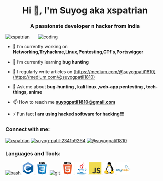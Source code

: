 <h1 align="center">Hi 👋, I'm Suyog aka xspatrian</h1>
<h3 align="center">A passionate developer n hacker from India</h3>
<img align="right" alt="coding" width="400" src="https://i.pinimg.com/originals/28/d9/a5/28d9a5107af5d4c4da117c05b4393b83.gif">

<p align="left"> <a href="https://twitter.com/xspatrian" target="blank"><img src="https://img.shields.io/twitter/follow/xspatrian?logo=twitter&style=for-the-badge" alt="xspatrian" /></a> </p>

- 🔭 I’m currently working on **Networking,Tryhackme,Linux,Pentesting,CTf's,Portswigger**

- 🌱 I’m currently learning **bug hunting**

- 📝 I regularly write articles on [https://medium.com/@suyogpatil1810](https://medium.com/@suyogpatil1810)

- 💬 Ask me about **bug-hunting , kali linux ,web-app pentesting , tech-things, anime**

- 📫 How to reach me **suyogpatil1810@gmail.com**

- ⚡ Fun fact **I am using hacked software for hacking!!!**

<h3 align="left">Connect with me:</h3>
<p align="left">
<a href="https://twitter.com/xspatrian" target="blank"><img align="center" src="https://raw.githubusercontent.com/rahuldkjain/github-profile-readme-generator/master/src/images/icons/Social/twitter.svg" alt="xspatrian" height="30" width="40" /></a>
<a href="https://linkedin.com/in/suyog-patil-2341b9264" target="blank"><img align="center" src="https://raw.githubusercontent.com/rahuldkjain/github-profile-readme-generator/master/src/images/icons/Social/linked-in-alt.svg" alt="suyog-patil-2341b9264" height="30" width="40" /></a>
<a href="https://medium.com/@suyogpatil1810" target="blank"><img align="center" src="https://raw.githubusercontent.com/rahuldkjain/github-profile-readme-generator/master/src/images/icons/Social/medium.svg" alt="@suyogpatil1810" height="30" width="40" /></a>
</p>

<h3 align="left">Languages and Tools:</h3>
<p align="left"> <a href="https://www.gnu.org/software/bash/" target="_blank" rel="noreferrer"> <img src="https://www.vectorlogo.zone/logos/gnu_bash/gnu_bash-icon.svg" alt="bash" width="40" height="40"/> </a> <a href="https://www.cprogramming.com/" target="_blank" rel="noreferrer"> <img src="https://raw.githubusercontent.com/devicons/devicon/master/icons/c/c-original.svg" alt="c" width="40" height="40"/> </a> <a href="https://www.w3schools.com/css/" target="_blank" rel="noreferrer"> <img src="https://raw.githubusercontent.com/devicons/devicon/master/icons/css3/css3-original-wordmark.svg" alt="css3" width="40" height="40"/> </a> <a href="https://git-scm.com/" target="_blank" rel="noreferrer"> <img src="https://www.vectorlogo.zone/logos/git-scm/git-scm-icon.svg" alt="git" width="40" height="40"/> </a> <a href="https://www.w3.org/html/" target="_blank" rel="noreferrer"> <img src="https://raw.githubusercontent.com/devicons/devicon/master/icons/html5/html5-original-wordmark.svg" alt="html5" width="40" height="40"/> </a> <a href="https://www.java.com" target="_blank" rel="noreferrer"> <img src="https://raw.githubusercontent.com/devicons/devicon/master/icons/java/java-original.svg" alt="java" width="40" height="40"/> </a> <a href="https://developer.mozilla.org/en-US/docs/Web/JavaScript" target="_blank" rel="noreferrer"> <img src="https://raw.githubusercontent.com/devicons/devicon/master/icons/javascript/javascript-original.svg" alt="javascript" width="40" height="40"/> </a> <a href="https://www.linux.org/" target="_blank" rel="noreferrer"> <img src="https://raw.githubusercontent.com/devicons/devicon/master/icons/linux/linux-original.svg" alt="linux" width="40" height="40"/> </a> <a href="https://www.mysql.com/" target="_blank" rel="noreferrer"> <img src="https://raw.githubusercontent.com/devicons/devicon/master/icons/mysql/mysql-original-wordmark.svg" alt="mysql" width="40" height="40"/> </a> </p>


